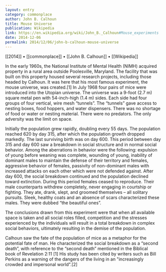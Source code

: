 ```yaml
---
layout: entry
category: commonplace
author: John B. Calhoun
title: Mouse Universe
publication: Wikipedia
link: https://en.wikipedia.org/wiki/John_B._Calhoun#Mouse_experiments
date: 2014-12-06
permalink: 2014/12/06/john-b-calhoun-mouse-universe
---
```


[[2014]] • [[commonplace]] • [[John B. Calhoun]] • [[Wikipedia]]

In the early 1960s, the National Institute of Mental Health (NIMH) acquired property in a rural area outside Poolesville, Maryland. The facility that was built on this property housed several research projects, including those headed by Calhoun. It was here that his most famous experiment, the mouse universe, was created.[1] In July 1968 four pairs of mice were introduced into the Utopian universe. The universe was a 9-foot (2.7 m) square metal pen with 54-inch-high (1.4 m) sides. Each side had four groups of four vertical, wire mesh “tunnels”. The “tunnels” gave access to nesting boxes, food hoppers, and water dispensers. There was no shortage of food or water or nesting material. There were no predators. The only adversity was the limit on space.

Initially the population grew rapidly, doubling every 55 days. The population reached 620 by day 315, after which the population growth dropped markedly. The last surviving birth was on day 600. This period between day 315 and day 600 saw a breakdown in social structure and in normal social behavior. Among the aberrations in behavior were the following: expulsion of young before weaning was complete, wounding of young, inability of dominant males to maintain the defense of their territory and females, aggressive behavior of females, passivity of non-dominant males with increased attacks on each other which were not defended against. After day 600, the social breakdown continued and the population declined toward extinction. During this period females ceased to reproduce. Their male counterparts withdrew completely, never engaging in courtship or fighting. They ate, drank, slept, and groomed themselves – all solitary pursuits. Sleek, healthy coats and an absence of scars characterized these males. They were dubbed “the beautiful ones”.

The conclusions drawn from this experiment were that when all available space is taken and all social roles filled, competition and the stresses experienced by the individuals will result in a total breakdown in complex social behaviors, ultimately resulting in the demise of the population.

Calhoun saw the fate of the population of mice as a metaphor for the potential fate of man. He characterized the social breakdown as a “second death”, with reference to the “second death” mentioned in the Biblical book of Revelation 2:11 [1] His study has been cited by writers such as Bill Perkins as a warning of the dangers of the living in an "increasingly crowded and impersonal world".[2]
